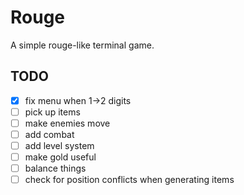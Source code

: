 # Rouge
A simple rouge-like terminal game.

## TODO
- [x] fix menu when 1->2 digits
- [ ] pick up items
- [ ] make enemies move
- [ ] add combat
- [ ] add level system
- [ ] make gold useful
- [ ] balance things
- [ ] check for position conflicts when generating items
